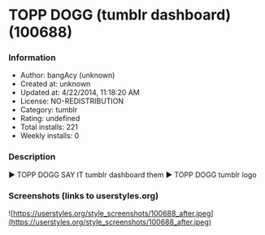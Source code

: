 # TOPP DOGG (tumblr dashboard) (100688)

### Information
- Author: bangAcy (unknown)
- Created at: unknown
- Updated at: 4/22/2014, 11:18:20 AM
- License: NO-REDISTRIBUTION
- Category: tumblr
- Rating: undefined
- Total installs: 221
- Weekly installs: 0


### Description
► TOPP DOGG SAY IT tumblr dashboard them
► TOPP DOGG tumblr logo


### Screenshots (links to userstyles.org)
![https://userstyles.org/style_screenshots/100688_after.jpeg](https://userstyles.org/style_screenshots/100688_after.jpeg)



